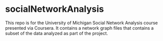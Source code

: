 socialNetworkAnalysis
=====================

This repo is for the University of Michigan Social Network Analysis course presented via Coursera. It contains a network graph files that contains a subset of the data analyzed as part of the project.
